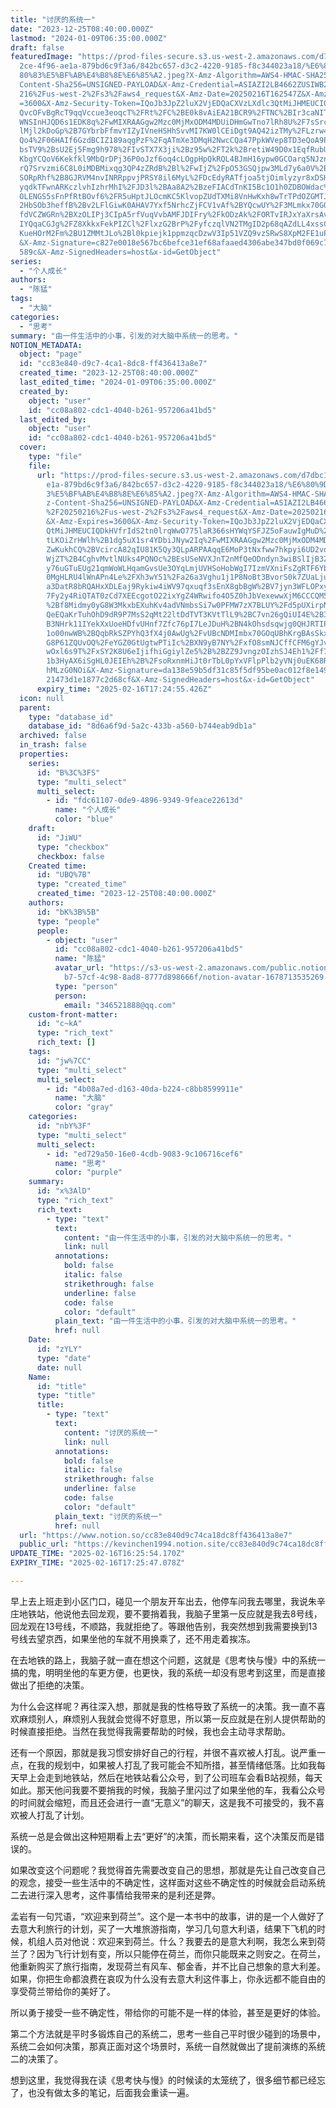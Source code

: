 ```yaml
---
title: "讨厌的系统一"
date: "2023-12-25T08:40:00.000Z"
lastmod: "2024-01-09T06:35:00.000Z"
draft: false
featuredImage: "https://prod-files-secure.s3.us-west-2.amazonaws.com/d7dbc101-8\
  2ce-4f96-ae1a-879bd6c9f3a6/842bc657-d3c2-4220-9185-f8c344023a18/%E6%80%9D%E8%\
  80%83%E5%BF%AB%E4%B8%8E%E6%85%A2.jpeg?X-Amz-Algorithm=AWS4-HMAC-SHA256&X-Amz-\
  Content-Sha256=UNSIGNED-PAYLOAD&X-Amz-Credential=ASIAZI2LB4662ZUSIWB2%2F20250\
  216%2Fus-west-2%2Fs3%2Faws4_request&X-Amz-Date=20250216T162547Z&X-Amz-Expires\
  =3600&X-Amz-Security-Token=IQoJb3JpZ2luX2VjEDQaCXVzLXdlc3QtMiJHMEUCIG%2BeI9iz\
  QvcOFvBgRcT9qqVccue3eoqcT%2FRt%2FC%2BE0k8vAiEA21BCR9%2FTNC%2BIr3caNITT8qHhQeK\
  WNSInHJQD6s1EDK8q%2FwMIXRAAGgw2Mzc0MjMxODM4MDUiDHmGwTno7lRh8U%2F7sSrcAxxLFrFO\
  lMjl2kDoGp%2B7GYbrbFfmvYIZyIVneHSHhSvvMI7KW0lCEiDgt9AQ42izTMy%2FLzrw4AYHSWpLj\
  Qo4%2F06HAIf6GzdBCIZ189aqgPzF%2FqATmXe3DMqH2NwcCQa47PpkWVep8TD3eQoA9PPXhfM0wD\
  bsTV9%2BsU2Ej5Fmg9h978%2FIvSTX7X3ji%2Bz95w%2FT2k%2BretiW49D0x1EqfRubUmjWxLpWh\
  KbgYCQoV6Kekfkl9MbQrDPj36P0oJzf6oq4cLOgpHpQkRQL4BJmH16ypw0GCOarq5NJznzyCQXd0B\
  rQ7Srvzmi6C8L0iMDBMixqg3QP4zZRdB%2Bl%2FwIjZ%2FpO53GSQjpw3MLd7y6a0V%2B1K2uBNyp\
  SORpRhf%2B8GJRVM4nvINRRppvjPRSY8il6MyL%2FDcEdyRATfjoa5tjOimlyzyr8xDSH92JID2IL\
  yqdkTFwnARKczlvhIzhrMhI%2FJD3l%2BAa8A2%2BzeFIACdTnKI5Bc1O1h0ZDBOWdac%2BY%2Fh8\
  OLENGS5sFnPfRtBOvf6%2FR5uHptJLOcmKC5KlvopZUdTXMi8VnHwKxh8wTrTPdOZGMTJLG3iJNeh\
  2HbSOb3heffB%2Bv2LFlGiwK0AHAV7Yxf5NrhcZjFCV1vAf%2BYQcwUY%2F3MLmkx70GOqUBoVqVL\
  fdVCZWGRn%2BXzOLIPj3CIpA5rfVuqVvbAMFJDIFry%2FkODzAk%2FORTvIRJxYaXrsAvzHcBf2yv\
  IYQqaCGJg%2FZ8XkkxFekPIZCl%2FlxzG2BrP%2FyfczqlVN2TMgID2p68qAZdLL4xssCSbuxM7Nu\
  KueHOrM2Fm%2BU1ZMMtJLo%2Bl0kpiejk1ppmzqcDzwV3Ip51VZQ9vzSRwS8XpM2FE1uP2tsUj8iy\
  &X-Amz-Signature=c827e0018e567bc6befce31ef68afaaed4306abe347bd0f069c736fe2e4a\
  589c&X-Amz-SignedHeaders=host&x-id=GetObject"
series:
  - "个人成长"
authors:
  - "陈猛"
tags:
  - "大脑"
categories:
  - "思考"
summary: "由一件生活中的小事，引发的对大脑中系统一的思考。"
NOTION_METADATA:
  object: "page"
  id: "cc83e840-d9c7-4ca1-8dc8-ff436413a8e7"
  created_time: "2023-12-25T08:40:00.000Z"
  last_edited_time: "2024-01-09T06:35:00.000Z"
  created_by:
    object: "user"
    id: "cc08a802-cdc1-4040-b261-957206a41bd5"
  last_edited_by:
    object: "user"
    id: "cc08a802-cdc1-4040-b261-957206a41bd5"
  cover:
    type: "file"
    file:
      url: "https://prod-files-secure.s3.us-west-2.amazonaws.com/d7dbc101-82ce-4f96-a\
        e1a-879bd6c9f3a6/842bc657-d3c2-4220-9185-f8c344023a18/%E6%80%9D%E8%80%8\
        3%E5%BF%AB%E4%B8%8E%E6%85%A2.jpeg?X-Amz-Algorithm=AWS4-HMAC-SHA256&X-Am\
        z-Content-Sha256=UNSIGNED-PAYLOAD&X-Amz-Credential=ASIAZI2LB4662VHM5OQW\
        %2F20250216%2Fus-west-2%2Fs3%2Faws4_request&X-Amz-Date=20250216T162455Z\
        &X-Amz-Expires=3600&X-Amz-Security-Token=IQoJb3JpZ2luX2VjEDQaCXVzLXdlc3\
        QtMiJHMEUCIQDkHVfrIdS2tn0lrqWwO775laR366sHYWqYSFJZ5oFauwIgMuD%2Bd8AmaF6\
        tLKOiZrHWlh%2B1dg5uX1sr4YDbiJNyw2Iq%2FwMIXRAAGgw2Mzc0MjMxODM4MDUiDB2AgO\
        ZwKukhCQ%2BVcircA82qIU81K5Qy3QLpARPAAqqE6MoP3tNxfww7hkpyi6UD2vdKQHJDegh\
        WjZT%2B4CghvMvtlNUks4PQNOc%2BEsUSeNVXJnT2nMfQeODndyn3wiBSlIjB3ZucbyawtI\
        y76uGTuEUg21qmWoWLHqamGvsUe3OYqLmjUVHSoHobWgI7IzmVXniFsZgRTF6Yb7pWZ74UN\
        0MgHLRU4lWnAPn4Le%2FXh3wY51%2Fa26a3Vghu1j1P8NoBt3BvorS0k7ZUaLjukqIx4%2F\
        a3DatR8bRQAHxXDLEaj9Rykiw4iWV97qxuqf3sEnX8gbBgW%2BV7jyn3WFLOPxy1wYkVUGh\
        7Fy2y4RiQTAT0zCd7XEEcgotO22ixYgZ4WRwifo4O5Z0hJbVexewwXjM6CCCQM5SSMuO%2B\
        %2Bf8Midmy0yG8W3MkxbEXuhKv4adVNmbsSi7w0PFMW7zX7BLUY%2Fd5pUXirpN7XlMpxeS\
        QeEQaKrTuhOhD9dR9P7MsS2qMt22ltDdTVT3KVtTlL9%2BC7vn26gQiUI4E%2B35dXNfKSE\
        B3NHrk11IYekXxUoeHDfvUHnf7Zfc76pI7LeJDuH%2BN4kOhsdsqwjg0QHJRTIPULSCozWT\
        1o00nwWB%2BQqbRkSZPYhQ3fX4j0AwUg%2FvUBcNDMImbx70GOqUBhKrgBAsSkx5yF7l16s\
        G8P61ZQUvOQ%2FeYGZ0GtUgtwPTiIc%2BXN9yB7NY%2FxfO8smNJCffCFM6gYJvRv0I%2Be\
        wOxl6s9T%2FxSY2K8U6eIjifhiGgiylZe5%2B%2BZZ9JvngzOIzhSJ4Eh1%2Ff7uLtBMoNx\
        1b3HyAX6iSgHL0JEIEh%2B%2FsoRxnmHiJt0rTbL0pYxVFlpPlb2yVNj0uEK68RD1eT7THu\
        hMLzG0NOi&X-Amz-Signature=da138e59b5df31c85f5df95be0ac012f8e1493478371c\
        21473d1e1877c2d68cf&X-Amz-SignedHeaders=host&x-id=GetObject"
      expiry_time: "2025-02-16T17:24:55.426Z"
  icon: null
  parent:
    type: "database_id"
    database_id: "8d6a6f9d-5a2c-433b-a560-b744eab9db1a"
  archived: false
  in_trash: false
  properties:
    series:
      id: "B%3C%3FS"
      type: "multi_select"
      multi_select:
        - id: "fdc61107-0de9-4896-9349-9feace22613d"
          name: "个人成长"
          color: "blue"
    draft:
      id: "JiWU"
      type: "checkbox"
      checkbox: false
    Created time:
      id: "UBQ%7B"
      type: "created_time"
      created_time: "2023-12-25T08:40:00.000Z"
    authors:
      id: "bK%3B%5B"
      type: "people"
      people:
        - object: "user"
          id: "cc08a802-cdc1-4040-b261-957206a41bd5"
          name: "陈猛"
          avatar_url: "https://s3-us-west-2.amazonaws.com/public.notion-static.com/775523\
            b7-57cf-4c98-8ad8-8777d898666f/notion-avatar-1678713535269.png"
          type: "person"
          person:
            email: "346521888@qq.com"
    custom-front-matter:
      id: "c~kA"
      type: "rich_text"
      rich_text: []
    tags:
      id: "jw%7CC"
      type: "multi_select"
      multi_select:
        - id: "4b08a7ed-d163-40da-b224-c8bb8599911e"
          name: "大脑"
          color: "gray"
    categories:
      id: "nbY%3F"
      type: "multi_select"
      multi_select:
        - id: "ed729a50-16e0-4cdb-9083-9c106716cef6"
          name: "思考"
          color: "purple"
    summary:
      id: "x%3AlD"
      type: "rich_text"
      rich_text:
        - type: "text"
          text:
            content: "由一件生活中的小事，引发的对大脑中系统一的思考。"
            link: null
          annotations:
            bold: false
            italic: false
            strikethrough: false
            underline: false
            code: false
            color: "default"
          plain_text: "由一件生活中的小事，引发的对大脑中系统一的思考。"
          href: null
    Date:
      id: "zYLY"
      type: "date"
      date: null
    Name:
      id: "title"
      type: "title"
      title:
        - type: "text"
          text:
            content: "讨厌的系统一"
            link: null
          annotations:
            bold: false
            italic: false
            strikethrough: false
            underline: false
            code: false
            color: "default"
          plain_text: "讨厌的系统一"
          href: null
  url: "https://www.notion.so/cc83e840d9c74ca18dc8ff436413a8e7"
  public_url: "https://kevinchen1994.notion.site/cc83e840d9c74ca18dc8ff436413a8e7"
UPDATE_TIME: "2025-02-16T16:25:54.170Z"
EXPIRY_TIME: "2025-02-16T17:25:47.078Z"

---
```

<link rel="stylesheet" href="https://cdn.jsdelivr.net/npm/katex@0.16.2/dist/katex.min.css" integrity="sha384-bYdxxUwYipFNohQlHt0bjN/LCpueqWz13HufFEV1SUatKs1cm4L6fFgCi1jT643X" crossorigin="anonymous">


早上去上班走到小区门口，碰见一个朋友开车出去，他停车问我去哪里，我说朱辛庄地铁站，他说他去回龙观，要不要捎着我，我脑子里第一反应就是我去8号线，回龙观在13号线，不顺路，我就拒绝了。等跟他告别，我突然想到我需要换到13号线去望京西，如果坐他的车就不用换乘了，还不用走着挨冻。


在去地铁的路上，我脑子就一直在想这个问题，这就是《思考快与慢》中的系统一搞的鬼，明明坐他的车更方便，也更快，我的系统一却没有思考到这里，而是直接做出了拒绝的决策。


为什么会这样呢？再往深入想，那就是我的性格导致了系统一的决策。我一直不喜欢麻烦别人，麻烦别人我就会觉得不好意思，所以第一反应就是在别人提供帮助的时候直接拒绝。当然在我觉得我需要帮助的时候，我也会主动寻求帮助。


还有一个原因，那就是我习惯安排好自己的行程，并很不喜欢被人打乱。说严重一点，在我的规划中，如果被人打乱了我可能会不知所措，甚至情绪低落。比如我每天早上会走到地铁站，然后在地铁站看公众号，到了公司班车会看B站视频，每天如此。那天他问我要不要捎我的时候，我脑子里闪过了如果坐他的车，我看公众号的时间就会缩短，而且还会进行一直“无意义”的聊天，这是我不可接受的，我不喜欢被人打乱了计划。


系统一总是会做出这种短期看上去“更好”的决策，而长期来看，这个决策反而是错误的。


如果改变这个问题呢？我觉得首先需要改变自己的思想，那就是先让自己改变自己的观念，接受一些生活中的不确定性，这样面对这些不确定性的时候就会启动系统二去进行深入思考，这件事情给我带来的是利还是弊。


孟岩有一句咒语，“欢迎来到荷兰”。这个是一本书中的故事，讲的是一个人做好了去意大利旅行的计划，买了一大堆旅游指南，学习几句意大利语，结果下飞机的时候，机组人员对他说：欢迎来到荷兰。什么？我要去的是意大利啊，我怎么来到荷兰了？因为飞行计划有变，所以只能停在荷兰，而你只能既来之则安之。在荷兰，他重新购买了旅行指南，发现荷兰有风车、郁金香，并不比自己想象的意大利差。如果，你把生命都浪费在哀叹为什么没有去意大利这件事上，你永远都不能自由的享受荷兰带给你的美好了。


所以勇于接受一些不确定性，带给你的可能不是一样的体验，甚至是更好的体验。


第二个方法就是平时多锻炼自己的系统二，思考一些自己平时很少碰到的场景中，系统二会如何决策，那真正面对这个场景时，系统一自然就做出了提前演练的系统二的决策了。


想到这里，我觉得我在读《思考快与慢》的时候读的太笼统了，很多细节都已经忘了，也没有做太多的笔记，后面我会重读一遍。

